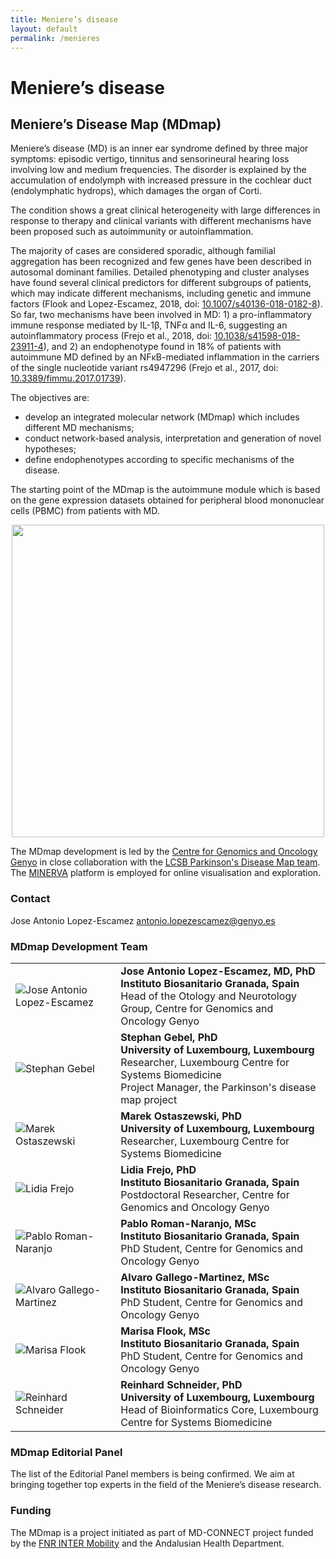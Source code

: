 ```yaml
---
title: Meniere’s disease
layout: default
permalink: /menieres
---
```


# Meniere’s disease

## Meniere’s Disease Map (MDmap)

Meniere’s disease (MD) is an inner ear syndrome defined by three major symptoms: episodic vertigo, tinnitus and sensorineural hearing loss involving low and medium frequencies. The disorder is explained by the accumulation of endolymph with increased pressure in the cochlear duct (endolymphatic hydrops), which damages the organ of Corti.  

The condition shows a great clinical heterogeneity with large differences in response to therapy and clinical variants with different mechanisms have been proposed such as autoimmunity or autoinflammation.  

The majority of cases are considered sporadic, although familial aggregation has been recognized and few genes have been described in autosomal dominant families. Detailed phenotyping and cluster analyses have found several clinical predictors for different subgroups of patients, which may indicate different mechanisms, including genetic and immune factors (Flook and Lopez-Escamez, 2018, doi: [10.1007/s40136-018-0182-8](https://doi.org/10.1007/s40136-018-0182-8)). So far, two mechanisms have been involved in MD: 1) a pro-inflammatory immune response mediated by IL-1β, TNFα and IL-6, suggesting an autoinflammatory process (Frejo et al., 2018, doi: [10.1038/s41598-018-23911-4](https://doi.org/10.1038/s41598-018-23911-4)), and 2) an endophenotype found in 18% of patients with autoimmune MD defined by an NFκB-mediated inflammation in the carriers of the single nucleotide variant rs4947296 (Frejo et al., 2017, doi: [10.3389/fimmu.2017.01739](https://doi.org/10.3389/fimmu.2017.01739)).  

The objectives are:
* develop an integrated molecular network (MDmap) which includes different MD mechanisms;
* conduct network-based analysis, interpretation and generation of novel hypotheses;
* define endophenotypes according to specific mechanisms of the disease.  

The starting point of the MDmap is the autoimmune module which is based on the gene expression datasets obtained for peripheral blood mononuclear cells (PBMC) from patients with MD.

<p align="center"><img src="../images/projects/menieres-introduction.png" width="500"/></p>

The MDmap development is led by the [Centre for Genomics and Oncology Genyo](http://www.genyo.es/en/content/centre) in close collaboration with the [LCSB Parkinson's Disease Map team](https://wwwfr.uni.lu/lcsb/research/parkinson_s_disease_map). The [MINERVA](http://r3lab.uni.lu/web/minerva-website/) platform is employed for online visualisation and exploration.  

### Contact 

Jose Antonio Lopez-Escamez [antonio.lopezescamez@genyo.es](mailto:antonio.lopezescamez@genyo.es)

### MDmap Development Team 

<table>
<tr>
<td><img src="../images/team/JoseAntonioLopezEscamez.jpg" alt="Jose Antonio Lopez-Escamez" /></td>
<td><strong>Jose Antonio Lopez-Escamez, MD, PhD</strong><br /><strong>Instituto Biosanitario Granada, Spain
</strong><br />Head of the Otology and Neurotology Group, Centre for Genomics and Oncology Genyo<br /></td>
</tr>
<tr>
<td><img src="../images/team/StephanGebel.jpg" alt="Stephan Gebel" /></td>
<td><strong>Stephan Gebel, PhD</strong><br /><strong>University of Luxembourg, Luxembourg
</strong><br />Researcher, Luxembourg Centre for Systems Biomedicine<br />
Project Manager, the Parkinson's disease map project<br /></td>
</tr>
<tr>
<td><img src="../images/team/MarekOstaszewski.jpg" alt="Marek Ostaszewski" /></td>
<td><strong>Marek Ostaszewski, PhD</strong><br /><strong>University of Luxembourg, Luxembourg
</strong><br />Researcher, Luxembourg Centre for Systems Biomedicine<br /></td>
</tr>
<tr>
<td><img src="../images/team/LidiaFrejo.jpg" alt="Lidia Frejo" /></td>
<td><strong>Lidia Frejo, PhD</strong><br /><strong>Instituto Biosanitario Granada, Spain
</strong><br />Postdoctoral Researcher, Centre for Genomics and Oncology Genyo<br /></td>
</tr>
<tr>
<td><img src="../images/team/PabloRomanNaranjo.jpg" alt="Pablo Roman-Naranjo" /></td>
<td><strong>Pablo Roman-Naranjo, MSc</strong><br /><strong>Instituto Biosanitario Granada, Spain
</strong><br />PhD Student, Centre for Genomics and Oncology Genyo<br /></td>
</tr>
<tr>
<td><img src="../images/team/AlvaroGallegoMartinez.jpg" alt="Alvaro Gallego-Martinez" /></td>
<td><strong>Alvaro Gallego-Martinez, MSc</strong><br /><strong>Instituto Biosanitario Granada, Spain
</strong><br />PhD Student, Centre for Genomics and Oncology Genyo<br /></td>
</tr>
<tr>
<td><img src="../images/team/MarisaFlook.jpg" alt="Marisa Flook" /></td>
<td><strong>Marisa Flook, MSc</strong><br /><strong>Instituto Biosanitario Granada, Spain
</strong><br />PhD Student, Centre for Genomics and Oncology Genyo<br /></td>
</tr>
<tr>
<td><img src="../images/team/ReinhardSchneider.jpg" alt="Reinhard Schneider" /></td>
<td><strong>Reinhard Schneider, PhD</strong><br /><strong>University of Luxembourg, Luxembourg
</strong><br />Head of Bioinformatics Core, Luxembourg Centre for Systems Biomedicine<br /></td>
</tr>
</table>

### MDmap Editorial Panel 

The list of the Editorial Panel members is being confirmed. We aim at bringing together top experts in the field of the Meniere’s disease research.

### Funding

The MDmap is a project initiated as part of MD-CONNECT project funded by the [FNR INTER Mobility](https://www.fnr.lu/funding-instruments/inter-mobility/) and the Andalusian Health Department.
